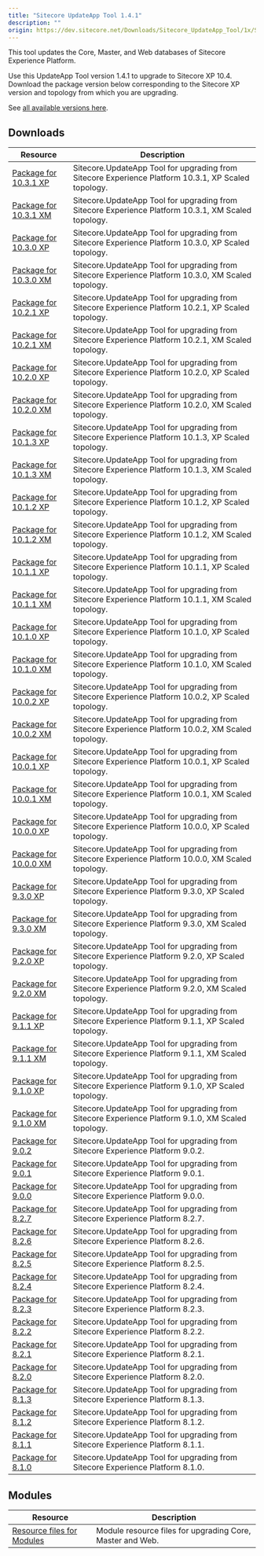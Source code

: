 ```yaml
---
title: "Sitecore UpdateApp Tool 1.4.1"
description: ""
origin: https://dev.sitecore.net/Downloads/Sitecore_UpdateApp_Tool/1x/Sitecore_UpdateApp_Tool_131
---
```

  
This tool updates the Core, Master, and Web databases of Sitecore Experience Platform.

Use this UpdateApp Tool version 1.4.1 to upgrade to Sitecore XP 10.4.\
Download the package version below corresponding to the Sitecore XP version and topology from which you are upgrading.

See [all available versions here](/downloads/Sitecore_UpdateApp_Tool).  

## Downloads

 | Resource | Description |
 | --- | --- |
 | [Package for 10.3.1 XP](https://scdp.blob.core.windows.net/downloads/Sitecore%20UpdateApp%20Tool/1x/Sitecore%20UpdateApp%20Tool%20141/Sitecore.UpdateApp%201.4.1%20for%20Sitecore%2010.2.0%20rev.%20009452%20(XP).zip) | Sitecore.UpdateApp Tool for upgrading from Sitecore Experience Platform 10.3.1, XP Scaled topology. |
 | [Package for 10.3.1 XM](https://scdp.blob.core.windows.net/downloads/Sitecore%20UpdateApp%20Tool/1x/Sitecore%20UpdateApp%20Tool%20141/Sitecore.UpdateApp%201.4.1%20for%20Sitecore%2010.2.0%20rev.%20009452%20(XM).zip) | Sitecore.UpdateApp Tool for upgrading from Sitecore Experience Platform 10.3.1, XM Scaled topology. |
 | [Package for 10.3.0 XP](https://scdp.blob.core.windows.net/downloads/Sitecore%20UpdateApp%20Tool/1x/Sitecore%20UpdateApp%20Tool%20141/Sitecore.UpdateApp%201.4.1%20for%20Sitecore%2010.2.0%20rev.%20008463%20(XP).zip) | Sitecore.UpdateApp Tool for upgrading from Sitecore Experience Platform 10.3.0, XP Scaled topology. |
 | [Package for 10.3.0 XM](https://scdp.blob.core.windows.net/downloads/Sitecore%20UpdateApp%20Tool/1x/Sitecore%20UpdateApp%20Tool%20141/Sitecore.UpdateApp%201.4.1%20for%20Sitecore%2010.2.0%20rev.%20008463%20(XM).zip) | Sitecore.UpdateApp Tool for upgrading from Sitecore Experience Platform 10.3.0, XM Scaled topology. |
 | [Package for 10.2.1 XP](https://scdp.blob.core.windows.net/downloads/Sitecore%20UpdateApp%20Tool/1x/Sitecore%20UpdateApp%20Tool%20141/Sitecore.UpdateApp%201.4.1%20for%20Sitecore%2010.2.0%20rev.%20009559%20(XP).zip) | Sitecore.UpdateApp Tool for upgrading from Sitecore Experience Platform 10.2.1, XP Scaled topology. |
 | [Package for 10.2.1 XM](https://scdp.blob.core.windows.net/downloads/Sitecore%20UpdateApp%20Tool/1x/Sitecore%20UpdateApp%20Tool%20141/Sitecore.UpdateApp%201.4.1%20for%20Sitecore%2010.2.0%20rev.%20009559%20(XM).zip) | Sitecore.UpdateApp Tool for upgrading from Sitecore Experience Platform 10.2.1, XM Scaled topology. |
 | [Package for 10.2.0 XP](https://scdp.blob.core.windows.net/downloads/Sitecore%20UpdateApp%20Tool/1x/Sitecore%20UpdateApp%20Tool%20141/Sitecore.UpdateApp%201.4.1%20for%20Sitecore%2010.2.0%20rev.%20006766%20(XP).zip) | Sitecore.UpdateApp Tool for upgrading from Sitecore Experience Platform 10.2.0, XP Scaled topology. |
 | [Package for 10.2.0 XM](https://scdp.blob.core.windows.net/downloads/Sitecore%20UpdateApp%20Tool/1x/Sitecore%20UpdateApp%20Tool%20141/Sitecore.UpdateApp%201.4.1%20for%20Sitecore%2010.2.0%20rev.%20006766%20(XM).zip) | Sitecore.UpdateApp Tool for upgrading from Sitecore Experience Platform 10.2.0, XM Scaled topology. |
 | [Package for 10.1.3 XP](https://scdp.blob.core.windows.net/downloads/Sitecore%20UpdateApp%20Tool/1x/Sitecore%20UpdateApp%20Tool%20141/Sitecore.UpdateApp%201.4.1%20for%20Sitecore%2010.1.2%20rev.%20009558%20(XP).zip) | Sitecore.UpdateApp Tool for upgrading from Sitecore Experience Platform 10.1.3, XP Scaled topology. |
 | [Package for 10.1.3 XM](https://scdp.blob.core.windows.net/downloads/Sitecore%20UpdateApp%20Tool/1x/Sitecore%20UpdateApp%20Tool%20141/Sitecore.UpdateApp%201.4.1%20for%20Sitecore%2010.1.2%20rev.%20009558%20(XM).zip) | Sitecore.UpdateApp Tool for upgrading from Sitecore Experience Platform 10.1.3, XM Scaled topology. |
 | [Package for 10.1.2 XP](https://scdp.blob.core.windows.net/downloads/Sitecore%20UpdateApp%20Tool/1x/Sitecore%20UpdateApp%20Tool%20141/Sitecore.UpdateApp%201.4.1%20for%20Sitecore%2010.1.2%20rev.%20006578%20(XP).zip) | Sitecore.UpdateApp Tool for upgrading from Sitecore Experience Platform 10.1.2, XP Scaled topology. |
 | [Package for 10.1.2 XM](https://scdp.blob.core.windows.net/downloads/Sitecore%20UpdateApp%20Tool/1x/Sitecore%20UpdateApp%20Tool%20141/Sitecore.UpdateApp%201.4.1%20for%20Sitecore%2010.1.2%20rev.%20006578%20(XM).zip) | Sitecore.UpdateApp Tool for upgrading from Sitecore Experience Platform 10.1.2, XM Scaled topology. |
 | [Package for 10.1.1 XP](https://scdp.blob.core.windows.net/downloads/Sitecore%20UpdateApp%20Tool/1x/Sitecore%20UpdateApp%20Tool%20141/Sitecore.UpdateApp%201.4.1%20for%20Sitecore%2010.1.1%20rev.%20005862%20(XP).zip) | Sitecore.UpdateApp Tool for upgrading from Sitecore Experience Platform 10.1.1, XP Scaled topology. |
 | [Package for 10.1.1 XM](https://scdp.blob.core.windows.net/downloads/Sitecore%20UpdateApp%20Tool/1x/Sitecore%20UpdateApp%20Tool%20141/Sitecore.UpdateApp%201.4.1%20for%20Sitecore%2010.1.1%20rev.%20005862%20(XM).zip) | Sitecore.UpdateApp Tool for upgrading from Sitecore Experience Platform 10.1.1, XM Scaled topology. |
 | [Package for 10.1.0 XP](https://scdp.blob.core.windows.net/downloads/Sitecore%20UpdateApp%20Tool/1x/Sitecore%20UpdateApp%20Tool%20141/Sitecore.UpdateApp%201.4.1%20for%20Sitecore%2010.1.0%20rev.%20005207%20(XP).zip) | Sitecore.UpdateApp Tool for upgrading from Sitecore Experience Platform 10.1.0, XP Scaled topology. |
 | [Package for 10.1.0 XM](https://scdp.blob.core.windows.net/downloads/Sitecore%20UpdateApp%20Tool/1x/Sitecore%20UpdateApp%20Tool%20141/Sitecore.UpdateApp%201.4.1%20for%20Sitecore%2010.1.0%20rev.%20005207%20(XM).zip) | Sitecore.UpdateApp Tool for upgrading from Sitecore Experience Platform 10.1.0, XM Scaled topology. |
 | [Package for 10.0.2 XP](https://scdp.blob.core.windows.net/downloads/Sitecore%20UpdateApp%20Tool/1x/Sitecore%20UpdateApp%20Tool%20141/Sitecore.UpdateApp%201.4.1%20for%20Sitecore%2010.0.2%20rev.%20006052%20(XP).zip) | Sitecore.UpdateApp Tool for upgrading from Sitecore Experience Platform 10.0.2, XP Scaled topology. |
 | [Package for 10.0.2 XM](https://scdp.blob.core.windows.net/downloads/Sitecore%20UpdateApp%20Tool/1x/Sitecore%20UpdateApp%20Tool%20141/Sitecore.UpdateApp%201.4.1%20for%20Sitecore%2010.0.2%20rev.%20006052%20(XM).zip) | Sitecore.UpdateApp Tool for upgrading from Sitecore Experience Platform 10.0.2, XM Scaled topology. |
 | [Package for 10.0.1 XP](https://scdp.blob.core.windows.net/downloads/Sitecore%20UpdateApp%20Tool/1x/Sitecore%20UpdateApp%20Tool%20141/Sitecore.UpdateApp%201.4.1%20for%20Sitecore%2010.0.1%20rev.%20004842%20(XP).zip) | Sitecore.UpdateApp Tool for upgrading from Sitecore Experience Platform 10.0.1, XP Scaled topology. |
 | [Package for 10.0.1 XM](https://scdp.blob.core.windows.net/downloads/Sitecore%20UpdateApp%20Tool/1x/Sitecore%20UpdateApp%20Tool%20141/Sitecore.UpdateApp%201.4.1%20for%20Sitecore%2010.0.1%20rev.%20004842%20(XM).zip) | Sitecore.UpdateApp Tool for upgrading from Sitecore Experience Platform 10.0.1, XM Scaled topology. |
 | [Package for 10.0.0 XP](https://scdp.blob.core.windows.net/downloads/Sitecore%20UpdateApp%20Tool/1x/Sitecore%20UpdateApp%20Tool%20141/Sitecore.UpdateApp%201.4.1%20for%20Sitecore%2010.0.0%20rev.%20004346%20(XP).zip) | Sitecore.UpdateApp Tool for upgrading from Sitecore Experience Platform 10.0.0, XP Scaled topology. |
 | [Package for 10.0.0 XM](https://scdp.blob.core.windows.net/downloads/Sitecore%20UpdateApp%20Tool/1x/Sitecore%20UpdateApp%20Tool%20141/Sitecore.UpdateApp%201.4.1%20for%20Sitecore%2010.0.0%20rev.%20004346%20(XM).zip) | Sitecore.UpdateApp Tool for upgrading from Sitecore Experience Platform 10.0.0, XM Scaled topology. |
 | [Package for 9.3.0 XP](https://scdp.blob.core.windows.net/downloads/Sitecore%20UpdateApp%20Tool/1x/Sitecore%20UpdateApp%20Tool%20141/Sitecore.UpdateApp%201.4.1%20for%20Sitecore%209.3.0%20rev.%20003498%20(XP).zip) | Sitecore.UpdateApp Tool for upgrading from Sitecore Experience Platform 9.3.0, XP Scaled topology. |
 | [Package for 9.3.0 XM](https://scdp.blob.core.windows.net/downloads/Sitecore%20UpdateApp%20Tool/1x/Sitecore%20UpdateApp%20Tool%20141/Sitecore.UpdateApp%201.4.1%20for%20Sitecore%209.3.0%20rev.%20003498%20(XM).zip) | Sitecore.UpdateApp Tool for upgrading from Sitecore Experience Platform 9.3.0, XM Scaled topology. |
 | [Package for 9.2.0 XP](https://scdp.blob.core.windows.net/downloads/Sitecore%20UpdateApp%20Tool/1x/Sitecore%20UpdateApp%20Tool%20141/Sitecore.UpdateApp%201.4.1%20for%20Sitecore%209.2.0%20rev.%20002893%20(XP).zip) | Sitecore.UpdateApp Tool for upgrading from Sitecore Experience Platform 9.2.0, XP Scaled topology. |
 | [Package for 9.2.0 XM](https://scdp.blob.core.windows.net/downloads/Sitecore%20UpdateApp%20Tool/1x/Sitecore%20UpdateApp%20Tool%20141/Sitecore.UpdateApp%201.4.1%20for%20Sitecore%209.2.0%20rev.%20002893%20(XM).zip) | Sitecore.UpdateApp Tool for upgrading from Sitecore Experience Platform 9.2.0, XM Scaled topology. |
 | [Package for 9.1.1 XP](https://scdp.blob.core.windows.net/downloads/Sitecore%20UpdateApp%20Tool/1x/Sitecore%20UpdateApp%20Tool%20141/Sitecore.UpdateApp%201.4.1%20for%20Sitecore%209.1.1%20rev.%20002459%20(XP).zip) | Sitecore.UpdateApp Tool for upgrading from Sitecore Experience Platform 9.1.1, XP Scaled topology. |
 | [Package for 9.1.1 XM](https://scdp.blob.core.windows.net/downloads/Sitecore%20UpdateApp%20Tool/1x/Sitecore%20UpdateApp%20Tool%20141/Sitecore.UpdateApp%201.4.1%20for%20Sitecore%209.1.1%20rev.%20002459%20(XM).zip) | Sitecore.UpdateApp Tool for upgrading from Sitecore Experience Platform 9.1.1, XM Scaled topology. |
 | [Package for 9.1.0 XP](https://scdp.blob.core.windows.net/downloads/Sitecore%20UpdateApp%20Tool/1x/Sitecore%20UpdateApp%20Tool%20141/Sitecore.UpdateApp%201.4.1%20for%20Sitecore%209.1.0%20rev.%20001564%20(XP).zip) | Sitecore.UpdateApp Tool for upgrading from Sitecore Experience Platform 9.1.0, XP Scaled topology. |
 | [Package for 9.1.0 XM](https://scdp.blob.core.windows.net/downloads/Sitecore%20UpdateApp%20Tool/1x/Sitecore%20UpdateApp%20Tool%20141/Sitecore.UpdateApp%201.4.1%20for%20Sitecore%209.1.0%20rev.%20001564%20(XM).zip) | Sitecore.UpdateApp Tool for upgrading from Sitecore Experience Platform 9.1.0, XM Scaled topology. |
 | [Package for 9.0.2](https://scdp.blob.core.windows.net/downloads/Sitecore%20UpdateApp%20Tool/1x/Sitecore%20UpdateApp%20Tool%20141/Sitecore.UpdateApp%201.4.1%20for%20Sitecore%209.0.2%20rev.%20180604.zip) | Sitecore.UpdateApp Tool for upgrading from Sitecore Experience Platform 9.0.2. |
 | [Package for 9.0.1](https://scdp.blob.core.windows.net/downloads/Sitecore%20UpdateApp%20Tool/1x/Sitecore%20UpdateApp%20Tool%20141/Sitecore.UpdateApp%201.4.1%20for%20Sitecore%209.0.1%20rev.%20171219.zip) | Sitecore.UpdateApp Tool for upgrading from Sitecore Experience Platform 9.0.1. |
 | [Package for 9.0.0](https://scdp.blob.core.windows.net/downloads/Sitecore%20UpdateApp%20Tool/1x/Sitecore%20UpdateApp%20Tool%20141/Sitecore.UpdateApp%201.4.1%20for%20Sitecore%209.0.0%20rev.%20171002.zip) | Sitecore.UpdateApp Tool for upgrading from Sitecore Experience Platform 9.0.0. |
 | [Package for 8.2.7](https://scdp.blob.core.windows.net/downloads/Sitecore%20UpdateApp%20Tool/1x/Sitecore%20UpdateApp%20Tool%20141/Sitecore.UpdateApp%201.4.1%20for%20Sitecore%208.2.7%20rev.%20180406.zip) | Sitecore.UpdateApp Tool for upgrading from Sitecore Experience Platform 8.2.7. |
 | [Package for 8.2.6](https://scdp.blob.core.windows.net/downloads/Sitecore%20UpdateApp%20Tool/1x/Sitecore%20UpdateApp%20Tool%20141/Sitecore.UpdateApp%201.4.1%20for%20Sitecore%208.2.6%20rev.%20171121.zip) | Sitecore.UpdateApp Tool for upgrading from Sitecore Experience Platform 8.2.6. |
 | [Package for 8.2.5](https://scdp.blob.core.windows.net/downloads/Sitecore%20UpdateApp%20Tool/1x/Sitecore%20UpdateApp%20Tool%20141/Sitecore.UpdateApp%201.4.1%20for%20Sitecore%208.2.5%20rev.%20170728.zip) | Sitecore.UpdateApp Tool for upgrading from Sitecore Experience Platform 8.2.5. |
 | [Package for 8.2.4](https://scdp.blob.core.windows.net/downloads/Sitecore%20UpdateApp%20Tool/1x/Sitecore%20UpdateApp%20Tool%20141/Sitecore.UpdateApp%201.4.1%20for%20Sitecore%208.2.4%20rev.%20170614.zip) | Sitecore.UpdateApp Tool for upgrading from Sitecore Experience Platform 8.2.4. |
 | [Package for 8.2.3](https://scdp.blob.core.windows.net/downloads/Sitecore%20UpdateApp%20Tool/1x/Sitecore%20UpdateApp%20Tool%20141/Sitecore.UpdateApp%201.4.1%20for%20Sitecore%208.2.3%20rev.%20170407.zip) | Sitecore.UpdateApp Tool for upgrading from Sitecore Experience Platform 8.2.3. |
 | [Package for 8.2.2](https://scdp.blob.core.windows.net/downloads/Sitecore%20UpdateApp%20Tool/1x/Sitecore%20UpdateApp%20Tool%20141/Sitecore.UpdateApp%201.4.1%20for%20Sitecore%208.2.2%20rev.%20161221.zip) | Sitecore.UpdateApp Tool for upgrading from Sitecore Experience Platform 8.2.2. |
 | [Package for 8.2.1](https://scdp.blob.core.windows.net/downloads/Sitecore%20UpdateApp%20Tool/1x/Sitecore%20UpdateApp%20Tool%20141/Sitecore.UpdateApp%201.4.1%20for%20Sitecore%208.2.1%20rev.%20161115.zip) | Sitecore.UpdateApp Tool for upgrading from Sitecore Experience Platform 8.2.1. |
 | [Package for 8.2.0](https://scdp.blob.core.windows.net/downloads/Sitecore%20UpdateApp%20Tool/1x/Sitecore%20UpdateApp%20Tool%20141/Sitecore.UpdateApp%201.4.1%20for%20Sitecore%208.2.0%20rev.%20160729.zip) | Sitecore.UpdateApp Tool for upgrading from Sitecore Experience Platform 8.2.0. |
 | [Package for 8.1.3](https://scdp.blob.core.windows.net/downloads/Sitecore%20UpdateApp%20Tool/1x/Sitecore%20UpdateApp%20Tool%20141/Sitecore.UpdateApp%201.4.1%20for%20Sitecore%208.1.3%20rev.%20160519.zip) | Sitecore.UpdateApp Tool for upgrading from Sitecore Experience Platform 8.1.3. |
 | [Package for 8.1.2](https://scdp.blob.core.windows.net/downloads/Sitecore%20UpdateApp%20Tool/1x/Sitecore%20UpdateApp%20Tool%20141/Sitecore.UpdateApp%201.4.1%20for%20Sitecore%208.1.2%20rev.%20160302.zip) | Sitecore.UpdateApp Tool for upgrading from Sitecore Experience Platform 8.1.2. |
 | [Package for 8.1.1](https://scdp.blob.core.windows.net/downloads/Sitecore%20UpdateApp%20Tool/1x/Sitecore%20UpdateApp%20Tool%20141/Sitecore.UpdateApp%201.4.1%20for%20Sitecore%208.1.1%20rev.%20151207.zip) | Sitecore.UpdateApp Tool for upgrading from Sitecore Experience Platform 8.1.1. |
 | [Package for 8.1.0](https://scdp.blob.core.windows.net/downloads/Sitecore%20UpdateApp%20Tool/1x/Sitecore%20UpdateApp%20Tool%20141/Sitecore.UpdateApp%201.4.1%20for%20Sitecore%208.1.0%20rev.%20151003.zip) | Sitecore.UpdateApp Tool for upgrading from Sitecore Experience Platform 8.1.0. |
 
## Modules

 | Resource | Description |
 | --- | --- |
 | [Resource files for Modules](/downloads/Resource_files_for_Modules/1x/Resource_files_for_Modules_100) | Module resource files for upgrading Core, Master and Web. |
